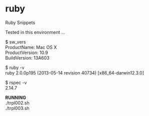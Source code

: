 ruby
====

Ruby Snippets

Tested in this environment ...

$ sw_vers<br>
ProductName:	Mac OS X<br>
ProductVersion:	10.9<br>
BuildVersion:	13A603

$ ruby -v<br>
ruby 2.0.0p195 (2013-05-14 revision 40734) [x86_64-darwin12.3.0]

$ rspec -v<br>
2.14.7

<b>RUNNING</b><br>
./trpl002.sh<br>
./trpl003.sh
